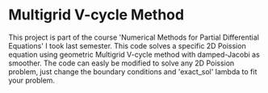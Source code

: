 # Multigrid V-cycle Method

This project is part of the course 'Numerical Methods for Partial Differential Equations' I took last semester.
This code solves a specific 2D Poission equation using geometric Multigrid V-cycle method with damped-Jacobi as smoother.
The code can easly be modified to solve any 2D Poission problem, just change the boundary conditions and 'exact_sol' lambda to fit your problem.
